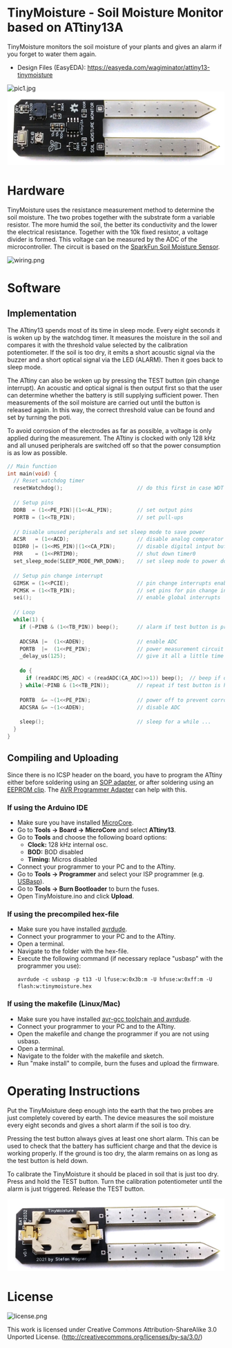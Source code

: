# TinyMoisture - Soil Moisture Monitor based on ATtiny13A
TinyMoisture monitors the soil moisture of your plants and gives an alarm if you forget to water them again.

- Design Files (EasyEDA): https://easyeda.com/wagiminator/attiny13-tinymoisture

![pic1.jpg](https://raw.githubusercontent.com/wagiminator/ATtiny13-TinyMoisture/main/documentation/TinyMoisture_pic1.jpg)
![pic2.jpg](https://raw.githubusercontent.com/wagiminator/ATtiny13-TinyMoisture/main/documentation/TinyMoisture_pic2.jpg)

# Hardware
TinyMoisture uses the resistance measurement method to determine the soil moisture. The two probes together with the substrate form a variable resistor. The more humid the soil, the better its conductivity and the lower the electrical resistance. Together with the 10k fixed resistor, a voltage divider is formed. This voltage can be measured by the ADC of the microcontroller. The circuit is based on the [SparkFun Soil Moisture Sensor](https://www.sparkfun.com/products/13322).

![wiring.png](https://raw.githubusercontent.com/wagiminator/ATtiny13-TinyMoisture/main/documentation/TinyMoisture_wiring.png)

# Software
## Implementation
The ATtiny13 spends most of its time in sleep mode. Every eight seconds it is woken up by the watchdog timer. It measures the moisture in the soil and compares it with the threshold value selected by the calibration potentiometer. If the soil is too dry, it emits a short acoustic signal via the buzzer and a short optical signal via the LED (ALARM). Then it goes back to sleep mode.

The ATtiny can also be woken up by pressing the TEST button (pin change interrupt). An acoustic and optical signal is then output first so that the user can determine whether the battery is still supplying sufficient power. Then measurements of the soil moisture are carried out until the button is released again. In this way, the correct threshold value can be found and set by turning the poti.

To avoid corrosion of the electrodes as far as possible, a voltage is only applied during the measurement. The ATtiny is clocked with only 128 kHz and all unused peripherals are switched off so that the power consumption is as low as possible.

```c
// Main function
int main(void) {
  // Reset watchdog timer
  resetWatchdog();                        // do this first in case WDT fires

  // Setup pins
  DDRB  = (1<<PE_PIN)|(1<<AL_PIN);        // set output pins
  PORTB = (1<<TB_PIN);                    // set pull-ups

  // Disable unused peripherals and set sleep mode to save power
  ACSR   = (1<<ACD);                      // disable analog comperator
  DIDR0 |= (1<<MS_PIN)|(1<<CA_PIN);       // disable digital intput buffer on ADC pins
  PRR    = (1<<PRTIM0);                   // shut down timer0
  set_sleep_mode(SLEEP_MODE_PWR_DOWN);    // set sleep mode to power down

  // Setup pin change interrupt
  GIMSK = (1<<PCIE);                      // pin change interrupts enable
  PCMSK = (1<<TB_PIN);                    // set pins for pin change interrupt
  sei();                                  // enable global interrupts

  // Loop
  while(1) {
    if (~PINB & (1<<TB_PIN)) beep();      // alarm if test button is pressed

    ADCSRA |=  (1<<ADEN);                 // enable ADC
    PORTB  |=  (1<<PE_PIN);               // power measurement circuit
    _delay_us(125);                       // give it all a little time

    do {
      if (readADC(MS_ADC) < (readADC(CA_ADC)>>1)) beep();  // beep if dry soil
    } while(~PINB & (1<<TB_PIN));         // repeat if test button is hold

    PORTB  &= ~(1<<PE_PIN);               // power off to prevent corrosion
    ADCSRA &= ~(1<<ADEN);                 // disable ADC

    sleep();                              // sleep for a while ...
  }
}
```

## Compiling and Uploading
Since there is no ICSP header on the board, you have to program the ATtiny either before soldering using an [SOP adapter](https://aliexpress.com/wholesale?SearchText=sop-8+150mil+adapter), or after soldering using an [EEPROM clip](https://aliexpress.com/wholesale?SearchText=sop8+eeprom+programming+clip). The [AVR Programmer Adapter](https://github.com/wagiminator/AVR-Programmer/tree/master/AVR_Programmer_Adapter) can help with this.

### If using the Arduino IDE
- Make sure you have installed [MicroCore](https://github.com/MCUdude/MicroCore).
- Go to **Tools -> Board -> MicroCore** and select **ATtiny13**.
- Go to **Tools** and choose the following board options:
  - **Clock:**  128 kHz internal osc.
  - **BOD:**    BOD disabled
  - **Timing:** Micros disabled
- Connect your programmer to your PC and to the ATtiny.
- Go to **Tools -> Programmer** and select your ISP programmer (e.g. [USBasp](https://aliexpress.com/wholesale?SearchText=usbasp)).
- Go to **Tools -> Burn Bootloader** to burn the fuses.
- Open TinyMoisture.ino and click **Upload**.

### If using the precompiled hex-file
- Make sure you have installed [avrdude](https://learn.adafruit.com/usbtinyisp/avrdude).
- Connect your programmer to your PC and to the ATtiny.
- Open a terminal.
- Navigate to the folder with the hex-file.
- Execute the following command (if necessary replace "usbasp" with the programmer you use):
  ```
  avrdude -c usbasp -p t13 -U lfuse:w:0x3b:m -U hfuse:w:0xff:m -U flash:w:tinymoisture.hex
  ```

### If using the makefile (Linux/Mac)
- Make sure you have installed [avr-gcc toolchain and avrdude](http://maxembedded.com/2015/06/setting-up-avr-gcc-toolchain-on-linux-and-mac-os-x/).
- Connect your programmer to your PC and to the ATtiny.
- Open the makefile and change the programmer if you are not using usbasp.
- Open a terminal.
- Navigate to the folder with the makefile and sketch.
- Run "make install" to compile, burn the fuses and upload the firmware.

# Operating Instructions
Put the TinyMoisture deep enough into the earth that the two probes are just completely covered by earth. The device measures the soil moisture every eight seconds and gives a short alarm if the soil is too dry.

Pressing the test button always gives at least one short alarm. This can be used to check that the battery has sufficient charge and that the device is working properly. If the ground is too dry, the alarm remains on as long as the test button is held down.

To calibrate the TinyMoisture it should be placed in soil that is just too dry. Press and hold the TEST button. Turn the calibration potentiometer until the alarm is just triggered. Release the TEST button.

![pic3.jpg](https://raw.githubusercontent.com/wagiminator/ATtiny13-TinyMoisture/main/documentation/TinyMoisture_pic3.jpg)

# License
![license.png](https://i.creativecommons.org/l/by-sa/3.0/88x31.png)

This work is licensed under Creative Commons Attribution-ShareAlike 3.0 Unported License. 
(http://creativecommons.org/licenses/by-sa/3.0/)

